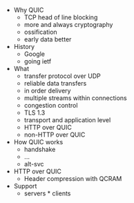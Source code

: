 * Why QUIC
    * TCP head of line blocking
    * ‎more and always cryptography
    * ‎ossification
    * ‎early data better
* History
    * Google
    * ‎going ietf
* What
    * transfer protocol over UDP
    * ‎reliable data transfers
    * ‎in order delivery
    * ‎multiple streams within connections
    * ‎congestion control
    * ‎TLS 1.3
    * transport and application level
    * HTTP over QUIC
    * non-HTTP over QUIC
* How QUIC works
    * handshake
    * ‎...
    * ‎alt-svc
* HTTP over QUIC
    * Header compression with QCRAM
* Support
    * servers
    *‎ clients
